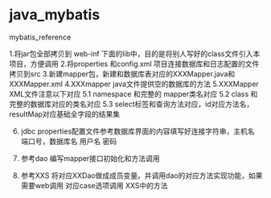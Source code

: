 # java_mybatis
mybatis_reference


1.将jar包全部拷贝到 web-inf 下面的lib中，目的是将别人写好的class文件引入本项目，方便调用
2.将properties 和config.xml 项目连接数据库和日志配置的文件拷贝到src
3.新建mapper包，新建和数据库表对应的XXXMapper.java和XXXMapper.xml
4.XXXmapper java文件提供空的数据库的方法
5.XXXMapper XML文件注意以下对应
    5.1 namespace 和完整的 mapper类名对应
    5.2 class 和完整的数据库对应的类名对应
    5.3 select标签和查询方法对应，id对应方法名，resultMap对应基础全字段的结果集

6. jdbc properties配置文件参考数据库界面的内容填写好连接字符串，主机名 端口号，数据库名 用户名 密码

7. 参考dao 编写mapper接口初始化和方法调用

8. 参考XXS 将对应XXDao做成成员变量。并调用dao的对应方法实现功能，如果需要web调用
对应case选项调用 XXS中的方法
